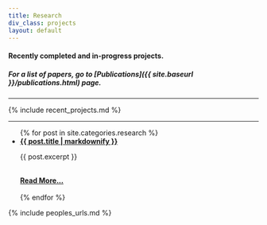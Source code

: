 ```yaml
---
title: Research
div_class: projects
layout: default
---
```


#### Recently completed and in-progress projects.

##### For a list of papers, go to [Publications]({{ site.baseurl }}/publications.html) page.
---

{% include recent_projects.md %}

---

<ul class="inset">
{% for post in site.categories.research %}
  <li> 
    <a href="{{ site.baseurl }}{{ post.url }}"><strong>{{ post.title | markdownify }}</strong></a>
    <br>
  	<p>{{ post.excerpt }}</p>
   	<br> <a href="{{ site.baseurl }}{{ post.url }}"><strong>Read More...</strong></a>
  </li>  <br>
{% endfor %}
</ul>


{% include peoples_urls.md %}

